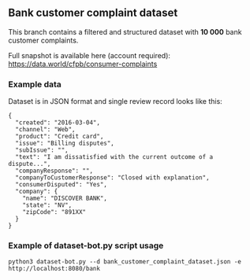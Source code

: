 ## Bank customer complaint dataset
This branch contains a filtered and structured dataset with **10 000** bank customer complaints. 

Full snapshot is available here (account required): https://data.world/cfpb/consumer-complaints

### Example data

Dataset is in JSON format and single review record looks like this:

```
{
  "created": "2016-03-04",
  "channel": "Web",
  "product": "Credit card",
  "issue": "Billing disputes",
  "subIssue": "",
  "text": "I am dissatisfied with the current outcome of a dispute...",
  "companyResponse": "",
  "companyToCustomerResponse": "Closed with explanation",
  "consumerDisputed": "Yes",
  "company": {
    "name": "DISCOVER BANK",
    "state": "NV",
    "zipCode": "891XX"
  }
}
```

### Example of dataset-bot.py script usage

```
python3 dataset-bot.py --d bank_customer_complaint_dataset.json -e http://localhost:8080/bank
```
